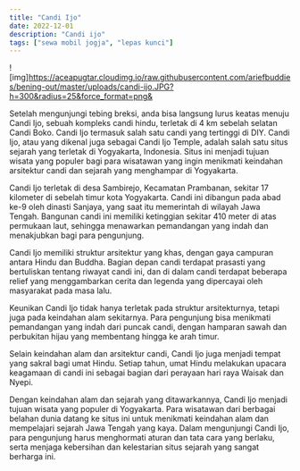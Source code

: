 ```yaml
---
title: "Candi Ijo"
date: 2022-12-01
description: "Candi ijo"
tags: ["sewa mobil jogja", "lepas kunci"]
---
```


![img]https://aceapugtar.cloudimg.io/raw.githubusercontent.com/ariefbuddies/bening-out/master/uploads/candi-ijo.JPG?h=300&radius=25&force_format=png&

Setelah mengunjungi tebing breksi, anda bisa langsung lurus keatas menuju Candi Ijo, sebuah kompleks candi hindu, terletak di 4 km sebelah selatan Candi Boko. Candi Ijo termasuk salah satu candi yang tertinggi di DIY. Candi Ijo, atau yang dikenal juga sebagai Candi Ijo Temple, adalah salah satu situs sejarah yang terletak di Yogyakarta, Indonesia. Situs ini menjadi tujuan wisata yang populer bagi para wisatawan yang ingin menikmati keindahan arsitektur candi dan sejarah yang menghampar di Yogyakarta.

Candi Ijo terletak di desa Sambirejo, Kecamatan Prambanan, sekitar 17 kilometer di sebelah timur kota Yogyakarta. Candi ini dibangun pada abad ke-9 oleh dinasti Sanjaya, yang saat itu memerintah di wilayah Jawa Tengah. Bangunan candi ini memiliki ketinggian sekitar 410 meter di atas permukaan laut, sehingga menawarkan pemandangan yang indah dan menakjubkan bagi para pengunjung.

Candi Ijo memiliki struktur arsitektur yang khas, dengan gaya campuran antara Hindu dan Buddha. Bagian depan candi terdapat prasasti yang bertuliskan tentang riwayat candi ini, dan di dalam candi terdapat beberapa relief yang menggambarkan cerita dan legenda yang dipercayai oleh masyarakat pada masa lalu.

Keunikan Candi Ijo tidak hanya terletak pada struktur arsitekturnya, tetapi juga pada keindahan alam sekitarnya. Para pengunjung bisa menikmati pemandangan yang indah dari puncak candi, dengan hamparan sawah dan perbukitan hijau yang membentang hingga ke arah timur.

Selain keindahan alam dan arsitektur candi, Candi Ijo juga menjadi tempat yang sakral bagi umat Hindu. Setiap tahun, umat Hindu melakukan upacara keagamaan di candi ini sebagai bagian dari perayaan hari raya Waisak dan Nyepi.

Dengan keindahan alam dan sejarah yang ditawarkannya, Candi Ijo menjadi tujuan wisata yang populer di Yogyakarta. Para wisatawan dari berbagai belahan dunia datang ke situs ini untuk menikmati keindahan alam dan mempelajari sejarah Jawa Tengah yang kaya. Dalam mengunjungi Candi Ijo, para pengunjung harus menghormati aturan dan tata cara yang berlaku, serta menjaga kebersihan dan kelestarian situs sejarah yang sangat berharga ini.
